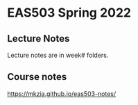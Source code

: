 # EAS503 Spring 2022

## Lecture Notes
Lecture notes are in week# folders.

## Course notes

https://mkzia.github.io/eas503-notes/

